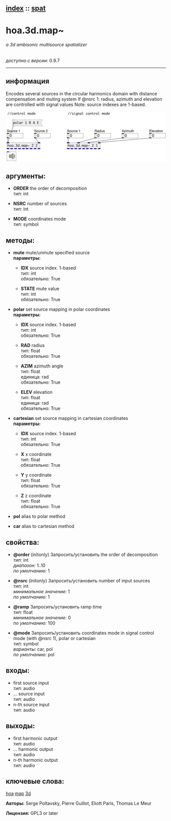 [index](index.html) :: [spat](category_spat.html)
---

# hoa.3d.map~

###### a 3d ambisonic multisource spatializer

*доступно с версии:* 0.9.7

---


## информация
Encodes several sources in the circular harmonics domain with distance compensation and muting system If @nsrc 1: radius, azimuth and elevation are controlled with signal values Note: source indexes are 1-based.


[![example](../examples/img/hoa.3d.map~.jpg)](../examples/pd/hoa.3d.map~.pd)



## аргументы:

* **ORDER**
the order of decomposition<br>
_тип:_ int<br>

* **NSRC**
number of sources<br>
_тип:_ int<br>

* **MODE**
coordinates mode<br>
_тип:_ symbol<br>



## методы:

* **mute**
mute/unmute specified source<br>
  __параметры:__
  - **IDX** source index. 1-based<br>
    тип: int <br>
    обязательно: True <br>

  - **STATE** mute value<br>
    тип: int <br>
    обязательно: True <br>

* **polar**
set source mapping in polar coordinates<br>
  __параметры:__
  - **IDX** source index. 1-based<br>
    тип: int <br>
    обязательно: True <br>

  - **RAD** radius<br>
    тип: float <br>
    обязательно: True <br>

  - **AZIM** azimuth angle<br>
    тип: float <br>
    единица: rad <br>
    обязательно: True <br>

  - **ELEV** elevation<br>
    тип: float <br>
    единица: rad <br>
    обязательно: True <br>

* **cartesian**
set source mapping in cartesian coordinates<br>
  __параметры:__
  - **IDX** source index. 1-based<br>
    тип: int <br>
    обязательно: True <br>

  - **X** x coordinate<br>
    тип: float <br>
    обязательно: True <br>

  - **Y** y coordinate<br>
    тип: float <br>
    обязательно: True <br>

  - **Z** z coordinate<br>
    тип: float <br>
    обязательно: True <br>

* **pol**
alias to polar method<br>

* **car**
alias to cartesian method<br>




## свойства:

* **@order** (initonly)
Запросить/установить the order of decomposition<br>
_тип:_ int<br>
_диапазон:_ 1..10<br>
_по умолчанию:_ 1<br>

* **@nsrc** (initonly)
Запросить/установить number of input sources<br>
_тип:_ int<br>
_минимальное значение:_ 1<br>
_по умолчанию:_ 1<br>

* **@ramp** 
Запросить/установить ramp time<br>
_тип:_ float<br>
_минимальное значение:_ 0<br>
_по умолчанию:_ 100<br>

* **@mode** 
Запросить/установить coordinates mode in signal control mode (with @nsrc 1), polar or cartesian<br>
_тип:_ symbol<br>
_варианты:_ car, pol<br>
_по умолчанию:_ pol<br>



## входы:

* first source input<br>
_тип:_ audio
* ... source input<br>
_тип:_ audio
* n-th source input<br>
_тип:_ audio



## выходы:

* first harmonic output<br>
_тип:_ audio
* ... harmonic output<br>
_тип:_ audio
* n-th harmonic output<br>
_тип:_ audio



## ключевые слова:

[hoa](keywords/hoa.html)
[map](keywords/map.html)
[3d](keywords/3d.html)






**Авторы:** Serge Poltavsky, Pierre Guillot, Eliott Paris, Thomas Le Meur




**Лицензия:** GPL3 or later





